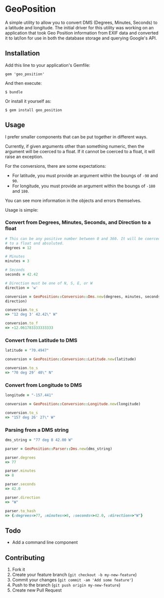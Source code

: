 # GeoPosition

A simple utility to allow you to convert DMS (Degrees, Minutes, Seconds)
to a latitude and longitude. The initial driver for this utility was
working on an application that took Geo Position information from EXIF
data and converted it to lat/lon for use in both the database storage
and querying Google's API.

## Installation

Add this line to your application's Gemfile:

    gem 'geo_position'

And then execute:

    $ bundle

Or install it yourself as:

    $ gem install geo_position

## Usage

I prefer smaller components that can be put together in different ways.

Currently, if given arguments other than something numeric, then the
argument will be coerced to a float. If it cannot be coerced to a float,
it will raise an exception.

For the conversions, there are some expectations:

* For latitude, you must provide an argument within the boungs of `-90` and `90`.
* For longitude, you must provide an argument within the boungs of `-180` and `180`.

You can see more information in the objects and errors themselves.

Usage is simple:

### Convert from Degrees, Minutes, Seconds, and Direction to a float

```ruby
# This can be any positive number between 0 and 360. It will be coerced
# to a float and absoluted.
degrees = 12

# Minutes
minutes = 3

# Seconds
seconds = 42.42

# Direction must be one of N, S, E, or W
direction = 'w'

conversion = GeoPosition::Conversion::Dms.new(degrees, minutes, seconds,
direction)

conversion.to_s
=> "12 deg 3' 42.42\" W"

conversion.to_f
=> -12.061783333333333
```

### Convert from Latitude to DMS
```ruby
latitude = "70.4947"

conversion = GeoPosition::Conversion::Latitude.new(latitude)

conversion.to_s
=> "70 deg 29' 40\" N"
```

### Convert from Longitude to DMS
```ruby
longitude = "-157.441"

conversion = GeoPosition::Conversion::Longitude.new(longitude)

conversion.to_s
=> "157 deg 26' 27\" W"
```

### Parsing from a DMS string
```ruby
dms_string = "77 deg 8 42.00 W"

parser = GeoPosition::Parser::Dms.new(dms_string)

parser.degrees
=> 77

parser.minutes
=> 8

parser.seconds
=> 42.0

parser.direction
=> "W"

parser.to_hash
=> {:degrees=>77, :minutes=>8, :seconds=>42.0, :direction=>"W"}
```



## Todo

* Add a command line component

## Contributing

1. Fork it
2. Create your feature branch (`git checkout -b my-new-feature`)
3. Commit your changes (`git commit -am 'Add some feature'`)
4. Push to the branch (`git push origin my-new-feature`)
5. Create new Pull Request
